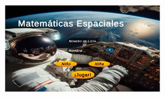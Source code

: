 

![image alt](https://github.com/Roodrrigoo/Space-Mathematics/blob/main/File/matematicas%20espaciales%20portada.png?raw=true)
